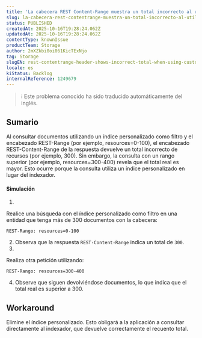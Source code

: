 ```yaml
---
title: 'La cabecera REST Content-Range muestra un total incorrecto al utilizar un índice personalizado en una entidad'
slug: la-cabecera-rest-contentrange-muestra-un-total-incorrecto-al-utilizar-un-indice-personalizado-en-una-entidad
status: PUBLISHED
createdAt: 2025-10-16T19:28:24.062Z
updatedAt: 2025-10-16T19:28:24.062Z
contentType: knownIssue
productTeam: Storage
author: 2mXZkbi0oi061KicTExNjo
tag: Storage
slugEN: rest-contentrange-header-shows-incorrect-total-when-using-custom-index-on-entity
locale: es
kiStatus: Backlog
internalReference: 1249679
---
```


>ℹ️ Este problema conocido ha sido traducido automáticamente del inglés.

## Sumario


Al consultar documentos utilizando un índice personalizado como filtro y el encabezado REST-Range (por ejemplo, resources=0-100), el encabezado REST-Content-Range de la respuesta devuelve un total incorrecto de recursos (por ejemplo, 300). Sin embargo, la consulta con un rango superior (por ejemplo, resources=300-400) revela que el total real es mayor. Esto ocurre porque la consulta utiliza un índice personalizado en lugar del indexador.


#### Simulación



1.

Realice una búsqueda con el índice personalizado como filtro en una entidad que tenga más de 300 documentos con la cabecera:

    REST-Rango: resources=0-100

2. Observa que la respuesta `REST-Content-Range` indica un total de `300`.
3.

Realiza otra petición utilizando:

    REST-Rango: resources=300-400

4. Observe que siguen devolviéndose documentos, lo que indica que el total real es superior a 300.

## Workaround


Elimine el índice personalizado. Esto obligará a la aplicación a consultar directamente al indexador, que devuelve correctamente el recuento total.



